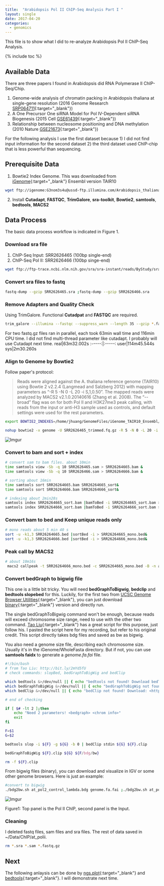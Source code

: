 ```yaml
---
title:  "Arabidopsis Pol II ChIP-Seq Analysis Part I "
layout: single
date: 2017-04-20
categories:
  - genomics
---
```


This file is to show what I did to re-analyze Arabidopsis Pol II ChIP-Seq Analysis.

{% include toc %}

## Available Data
There are three papers I found in Arabidopsis did RNA Polymerase II ChIP-Seq/Chip.

1. Genome-wide analysis of chromatin packing in Arabidopsis thaliana at single-gene resolution (2016 Genome Research [SRP064711](http://bit.ly/2mOAr60){:target="_blank"})
2. A One Precursor One siRNA Model for Pol IV-Dependent siRNA Biogenesis (2015 Cell [GSE61439](http://bit.ly/2mUXEW4){:target="_blank"})
3. Relationship between nucleosome positioning and DNA methylation (2010 Nature [GSE21673](http://bit.ly/2mxPkrS){:target="_blank"})

For the following analysis I use the first dataset because 1) I did not find input information for the second dataset 2) the third dataset used ChIP-chip that is less powerful than sequencing.

## Prerequisite Data
1. Bowtie2 Index Genome. This was downloaded from [iGenome](https://support.illumina.com/sequencing/sequencing_software/igenome.html){:target="_blank"} Ensembl version TAIR10

```bash
wget ftp://igenome:G3nom3s4u@ussd-ftp.illumina.com/Arabidopsis_thaliana/Ensembl/TAIR10/Arabidopsis_thaliana_Ensembl_TAIR10.tar.gz
```
2. Install **Cutadapt**, **FASTQC**, **TrimGalore**, **sra-toolkit**, **Bowtie2**, **samtools**, **bedtools**, **MACS2**

## Data Process

The basic data process workflow is indicated in Figure 1.

### Download sra file
1. ChIP-Seq Input: SRR2626465 (100bp single-end)
2. ChIP-Seq Pol II: SRR2626466 (100bp singe-end)

```bash
wget ftp://ftp-trace.ncbi.nlm.nih.gov/sra/sra-instant/reads/ByStudy/sra/SRP/SRP064/SRP064711/SRR2626465/SRR2626465.sra;wget ftp://ftp-trace.ncbi.nlm.nih.gov/sra/sra-instant/reads/ByStudy/sra/SRP/SRP064/SRP064711/SRR2626466/SRR2626466.sra
```

### Convert sra files to fastq

```bash
fastq-dump --gzip SRR2626465.sra ;fastq-dump --gzip SRR2626466.sra
```
### Remove Adapters and Quality Check

Using TrimGalore. Functional **Cutadpat** and **FASTQC** are required.
```bash
trim_galore --illumina --fastqc --suppress_warn --length 35 --gzip *.fastq.gz &
```
For two fastq.gz files ran in parallel, each took 63min wall time and 116min CPU time. I did not find multi-thread parameter like cutadapt. I probably will use Cutadapt next time.
real|63m32.002s
:-----:|:-----:
user|114m45.544s
sys|2m30.260s

### Align to Genome by Bowtie2

Follow paper's protocol:
>Reads were aligned against the A. thaliana reference genome (TAIR10) using Bowtie
2 v2.2.4 (Langmead and Salzberg 2012) with mapping parameters as “-R 5 -N 0 -L 20 -i
S,1,0.50”. The mapped reads were analyzed by MACS2 v2.1.0.20140616 (Zhang et al.
2008). The “--broad” flag was on for both Pol II and H3K27me3 peak calling, with reads from
the input or anti-H3 sample used as controls, and default settings were used for the rest
parameters.


```bash
export BOWTIE2_INDEXES=/home/jhuang/GenomeFiles/iGenome_TAIR10_Ensembl/Sequence/Bowtie2Index

nohup bowtie2 -x genome -U SRR2626465_trimmed.fq.gz -R 5 -N 0 -L 20 -i S,1,0.50 -t -p 23 -S SRR2626465.sam;bowtie2 -x genome -U SRR2626466_trimmed.fq.gz -R 5 -N 0 -L 20 -i S,1,0.50 -t -p 23 -S SRR2626466.sam 2>bowtie2STERROR.txt &
```
![Imgur](http://i.imgur.com/NaeiDY1.png)

### Convert to bam and sort + index

```bash
# convert sam to bam files. about 10min
time samtools view -Sb -q 10 SRR2626465.sam > SRR26264665.bam &
time samtools view -Sb -q 10 SRR2626466.sam > SRR26264666.bam &

# sorting about 16min
time samtools sort SRR26264665.bam SRR26264665_sort&
time samtools sort SRR26264666.bam SRR26264666_sort&

# indexing about 2min28s
samtools index SRR26264665_sort.bam |bamToBed -i SRR26264665_sort.bam >SRR26264665.bed &
samtools index SRR26264666_sort.bam |bamToBed -i SRR26264666_sort.bam >SRR26264666.bed &
```

### Convert bam to bed and Keep unique reads only

```bash
# mono reads about 5 min 40 s
sort -u -k1,3 SRR26264665.bed |sortBed -i > SRR26264665_mono.bed&
sort -u -k1,3 SRR26264666.bed |sortBed -i > SRR26264666_mono.bed&
```

### Peak call by MACS2

```bash
# about 10m16s
 macs2 callpeak -t SRR26264666_mono.bed -c SRR26264665_mono.bed -B -n at_pol2 --broad 2>macs2.info
```

### Convert bedGraph to bigwig file

This one is a little bit tricky. You will need **bedGraphToBigwig**, **bedclip** and **bedtools slopebed** for this. Luckily, for the first two from [UCSC Genome Browser Utilities](http://bit.ly/2mYd5fU){:target="_blank"}, you can just download [binary](http://hgdownload.soe.ucsc.edu/admin/exe/linux.x86_64.v287/){:target="_blank"} version and directly run.

The single bedGraphToBigwig command won't be enough, because reads will exceed chromosome size range, need to use with the other two command. [Tao Liu](https://gist.github.com/taoliu/2469050){:target="_blank"} has a great script for this purpose, just follow his. I pasted the script here for my recording, but refer to his original credit. This script directly takes bdg files and saved as bw as bigwig.

You also need a genome size file, describing each chromosome size. Usually it's in the iGenome/WholeFasta directory. But if not, you can use **samtools faidx** to generate a *genome.fa.fai* file.


```bash
#!/bin/bash
# from Tao Liu: http://bit.ly/2mYd5fU
# check commands: slopBed, bedGraphToBigWig and bedClip

which bedtools &>/dev/null || { echo "bedtools not found! Download bedTools: <http://code.google.com/p/bedtools/>"; exit 1; }
which bedGraphToBigWig &>/dev/null || { echo "bedGraphToBigWig not found! Download: <http://hgdownload.cse.ucsc.edu/admin/exe/>"; exit 1; }
which bedClip &>/dev/null || { echo "bedClip not found! Download: <http://hgdownload.cse.ucsc.edu/admin/exe/>"; exit 1; }

# end of checking

if [ $# -lt 2 ];then
    echo "Need 2 parameters! <bedgraph> <chrom info>"
    exit
fi

F=$1
G=$2

bedtools slop -i ${F} -g ${G} -b 0 | bedClip stdin ${G} ${F}.clip

bedGraphToBigWig ${F}.clip ${G} ${F/bdg/bw}

rm -f ${F}.clip
```
From bigwig files (binary), you can download and visualize in IGV or some other genome browsers. Here is just an example:

```bash
#convert to bigwig
./bdg2bw.sh at_pol2_control_lambda.bdg genome.fa.fai ;./bdg2bw.sh at_pol2_treat_pileup.bdg genome.fa.fai &
```

![Imgur](http://i.imgur.com/2ZVAaLf.png)

Figure1: Top panel is the Pol II ChIP, second panel is the Input.

### Cleaning
I deleted fastq files, sam files and sra files. The rest of data saved in ~/Data/ChIP/at_polii.
```bash
rm *.sra *.sam *.fastq.gz
```

## Next
The following anlaysis can be done by [ngs.plot](https://github.com/shenlab-sinai/ngsplot){:target="_blank"} and [bedtools](http://bedtools.readthedocs.io/en/latest/){:target="_blank"}. I will demonstrate next time.
